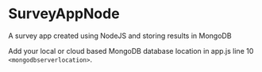 # SurveyAppNode
A survey app created using NodeJS and storing results in MongoDB

Add your local or cloud based MongoDB database location in app.js line 10 `<mongodbserverlocation>`.
